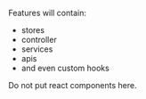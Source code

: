 Features will contain:

- stores
- controller
- services
- apis
- and even custom hooks

Do not put react components here.
